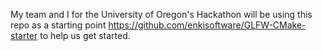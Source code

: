 My team and I for the University of Oregon's Hackathon will be using this repo as a starting point
https://github.com/enkisoftware/GLFW-CMake-starter
to help us get started. 
